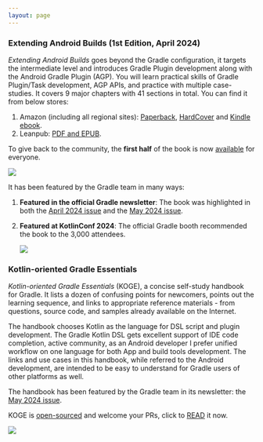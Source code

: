 ```yaml
---
layout: page
---
```


### Extending Android Builds (1st Edition, April 2024)

*Extending Android Builds* goes beyond the Gradle configuration, it targets the intermediate level and introduces Gradle Plugin development along with the Android Gradle Plugin (AGP). You will learn practical skills of Gradle Plugin/Task development, AGP APIs, and practice with multiple case-studies. It covers 9 major chapters with 41 sections in total. You can find it from below stores:

1. Amazon (including all regional sites): [Paperback](https://www.amazon.com/gp/product/B0CZXPP2JS), [HardCover](https://www.amazon.com/Extending-Android-Builds-Pragmatic-Gradle/dp/B0CZWYQTQC/) and [Kindle ebook](https://www.amazon.com/Extending-Android-Builds-Pragmatic-Gradle-ebook/dp/B0CXMZBZL6).
2. Leanpub: [PDF and EPUB](https://leanpub.com/extending-android-builds).

To give back to the community, the **first half** of the book is now [available](https://eab.2bab.com) for everyone.

![](https://2bab-images.lastmayday.com/eab-cover-with-bg-with-padding.png?imageslim)

It has been featured by the Gradle team in many ways:

1. **Featured in the official Gradle newsletter**: The book was highlighted in both the [April 2024 issue](https://newsletter.gradle.org/2024/04) and the [May 2024 issue](https://newsletter.gradle.org/2024/05).
2. **Featured at KotlinConf 2024**: The official Gradle booth recommended the book to the 3,000 attendees.

    ![](https://2bab-images.lastmayday.com/kotlin-conf-2024-17.jpg?imageslim)


### Kotlin-oriented Gradle Essentials

*Kotlin-oriented Gradle Essentials* (KOGE), a concise self-study handbook for Gradle. It lists a dozen of confusing points for newcomers, points out the learning sequence, and links to appropriate reference materials - from questions, source code, and samples already available on the Internet.

The handbook chooses Kotlin as the language for DSL script and plugin development. The Gradle Kotlin DSL gets excellent support of IDE code completion, active community, as an Android developer I prefer unified workflow on one language for both App and build tools development. The links and use cases in this handbook, while referred to the Android development, are intended to be easy to understand for Gradle users of other platforms as well.

The handbook has been featured by the Gradle team in its newsletter: the [May 2024 issue](https://newsletter.gradle.org/2024/05).

KOGE is [open-sourced](https://github.com/2BAB/KOGE) and welcome your PRs, click to [READ](https://koge.2bab.me/) it now.

![](https://2bab-images.lastmayday.com/koge-book-cover.png?imageslim)